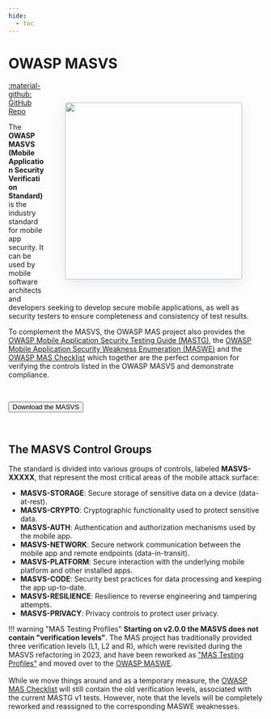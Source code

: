 ```yaml
---
hide:
  - toc
---
```


# OWASP MASVS

<img src="../assets/masvs_cover.png" align="right" style="border-radius: 3px; margin: 3em; box-shadow: rgba(149, 157, 165, 0.2) 0px 8px 24px;" width="350px" >

<a href="https://github.com/OWASP/masvs/">:material-github: GitHub Repo</a>

The **OWASP MASVS (Mobile Application Security Verification Standard)** is the industry standard for mobile app security. It can be used by mobile software architects and developers seeking to develop secure mobile applications, as well as security testers to ensure completeness and consistency of test results.

To complement the MASVS, the OWASP MAS project also provides the [OWASP Mobile Application Security Testing Guide (MASTG)](https://mas.owasp.org/MASTG), the [OWASP Mobile Application Security Weakness Enumeration (MASWE)](https://mas.owasp.org/MASWE) and the [OWASP MAS Checklist](../checklists/index.md) which together are the perfect companion for verifying the controls listed in the OWASP MASVS and demonstrate compliance.

<br>

<button class="mas-button" onclick="window.location.href='https://github.com/OWASP/masvs/releases/latest/download/OWASP_MASVS.pdf';"> Download the MASVS</button>

<br>

## The MASVS Control Groups

The standard is divided into various groups of controls, labeled **MASVS-XXXXX**, that represent the most critical areas of the mobile attack surface:

- **MASVS-STORAGE**: Secure storage of sensitive data on a device (data-at-rest).
- **MASVS-CRYPTO**: Cryptographic functionality used to protect sensitive data.
- **MASVS-AUTH**: Authentication and authorization mechanisms used by the mobile app.
- **MASVS-NETWORK**: Secure network communication between the mobile app and remote endpoints (data-in-transit).
- **MASVS-PLATFORM**: Secure interaction with the underlying mobile platform and other installed apps.
- **MASVS-CODE**: Security best practices for data processing and keeping the app up-to-date.
- **MASVS-RESILIENCE**: Resilience to reverse engineering and tampering attempts.
- **MASVS-PRIVACY**: Privacy controls to protect user privacy.

!!! warning "MAS Testing Profiles"
    **Starting on v2.0.0 the MASVS does not contain "verification levels"**. The MAS project has traditionally provided three verification levels (L1, L2 and R), which were revisited during the MASVS refactoring in 2023, and have been reworked as ["MAS Testing Profiles"](https://docs.google.com/document/d/1paz7dxKXHzAC9MN7Mnln1JiZwBNyg7Gs364AJ6KudEs/edit?usp=sharing) and moved over to the [OWASP MASWE](https://mas.owasp.org/MASWE/).
    <br><br>
    While we move things around and as a temporary measure, the [OWASP MAS Checklist](https://mas.owasp.org/checklists) will still contain the old verification levels, associated with the current MASTG v1 tests. However, note that the levels will be completely reworked and reassigned to the corresponding MASWE weaknesses.

<br><br>
